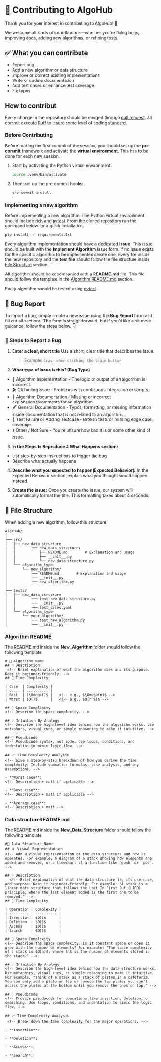 # 👥 Contributing to AlgoHub

Thank you for your interest in contributing to AlgoHub! 🎉

We welcome all kinds of contributions—whether you're fixing bugs, improving docs, adding new algorithms, or refining tests.

## ✅ What you can contribute

- Report bug
- Add a new algorithm or data structure
- Improve or correct existing implementations
- Write or update documentation
- Add test cases or enhance test coverage
- Fix typos

## How to contribut

Every change in the repository should be merged through [pull request](https://docs.github.com/en/pull-requests/collaborating-with-pull-requests/proposing-changes-to-your-work-with-pull-requests/about-pull-requests). All commit execute [Ruff](https://docs.astral.sh/ruff/) to insure some level of coding standard.

### Before Contributing

Before making the first commit of the session, you should set up the **pre-commit** framework and activate the **virtual environment**. This has to be done for each new session.

1. Start by activating the Python virtual environment:

   ```bash
   source .venv/bin/activate
   ```

2. Then, set up the pre-commit hooks:
   ```bash
   pre-commit install
   ```

### Implementing a new algorithm

Before implementing a new algorithm. The Python virtual environment should include [rich](https://pypi.org/project/rich/) and [pytest](https://pypi.org/project/pytest/). From the cloned repository run the command below for a quick installation.

```bash
pip install -r requirements.txt
```

Every algorithm implementation should have a dedicated **issue**. This issue should be built with the **Implement Algorithm** issue form. If no issue exists for the specific algorithm to be implemented create one. Every file inside the new repository and the **test file** should follow the file structure inside [File Structure](#📁-file-structure) section.

All algorithm should be accompanied with a **README.md** file. This file should follow the template in the [Algorithm README.md](#algorithm-readme) section.

Every algorithm should be tested using [pytest](https://docs.pytest.org/en/stable/).

## 🐛 Bug Report

To report a bug, simply create a new issue using the **Bug Report** form and fill out all sections.
The form is straightforward, but if you’d like a bit more guidance, follow the steps below. 👇

### 📝 Steps to Report a Bug

1. **Enter a clear, short title**
   Use a short, clear title that describes the issue.

   > Example: `Crash when clicking the login button`

2. **What type of issue is this? (Bug Type)**

- 🧮 Algorithm Implementation - The logic or output of an algorithm is incorrect.
- 🛠 CI/Tooling Issue - Problems with continuous integration or scripts.
- 📘 Algorithm Documentation - Missing or incorrect explanations/comments for an algorithm.
- 🖋 General Documentation - Typos, formatting, or missing information inside documentation that is not related to an algorithm.
- 🧪 Test Failure or Adding Testcase - Broken tests or missing edge case coverage.
- ❓ Other / Not Sure - You’re unsure how bad it is or some other kind of issue.

3. **In the Steps to Reproduce & What Happens section:**

- List step-by-step instructions to trigger the bug
- Describe what actually happens

4. **Describe what you expected to happen(Expected Behavior):**
   In the Expected Behavior section, explain what you thought would happen instead.

5. **Create the issue:**
   Once you create the issue, our system will automatically format the title.
   This formatting takes about 4 seconds.

## 📁 File Structure

When adding a new algorithm, follow this structure:

```
AlgoHub/
│
├── src/
│   ├── new_data_structure
|   |       └── new_data_structure/
│   |           ├── README.md        # Explanation and usage
│   |           ├── __init__.py
│   |           └── new_data_structure.py
│   └── algorithm_type
│       └── new_algorithm/
│           ├── README.md        # Explanation and usage
│           ├── __init__.py
│           └── new_algorithm.py
│
├── tests/
|   ├── new_data_structure
│   |       ├── test_new_data_structure.py
│   |       ├── __init__.py
│   |       └── test_cases.yaml
│   └── algorithm_type
│       └── your_algorithm/
│           ├── test_new_algorithm.py
│           └── __init__.py

```

### Algorithm README

The README.md inside the **New_Algorithm** folder should follow the following template.

```
# 🧠 Algorithm Name
## 📝 Description
 <!-- Brief explanation of what the algorithm does and its purpose. Keep it beginner-friendly. -->
## 💾 Time Complexity

| Case  | Complexity |
| ----- | ---------- |
| Best  | $\Omega()$ |   <!-- e.g., $\Omega(n)$ -->
| Worst | $O()$      |   <!-- e.g., $O(n^2)$ -->

## 💾 Space Complexity
<!-- Describe the space complexity. -->

## 💡 Intuition By Analogy
<!-- Describe the high-level idea behind how the algorithm works. Use metaphors, visual cues, or simple reasoning to make it intuitive. -->

## 🧾 Pseudocode
<!-- Pseudocode syntax, not code. Use loops, conditions, and indentation to mimic logic flow. -->

## 📈 Time Complexity Analysis
<!-- Give a step-by-step breakdown of how you derive the time complexity. Include summation formulas, case analysis, and any assumptions. -->

- **Worst case**:
<!-- Description + math if applicable -->

- **Best case**:
<!-- Description + math if applicable -->

- **Average case**:
<!-- Description + math -->
```

### Data structureREADME.md

The README.md inside the **New_Data_Structure** folder should follow the following template.

```
#🧠 Data Structure Name
## 📊 Visual Representation
<!-- Add a visual representation of the data structure and how it operates. For example, a diagram of a stack showing how elements are added and removed, or a flowchart of a function like `push` or `pop`. -->

## 📝 Description
  <!-- Brief explanation of what the data structure is, its use case, and purpose. Keep it beginner-friendly. For example: "A stack is a linear data structure that follows the Last In First Out (LIFO) principle, where the last element added is the first one to be removed." -->
## 💾 Time Complexity

| Operation | Complexity |
| --------- | ---------- |
| Insertion | $O()$      |
| Deletion  | $O()$      |
| Access    | $O()$      |
| Search    | $O()$      |

## 💾 Space Complexity
<!-- Describe the space complexity. Is it constant space or does it grow with the number of elements? For example: "The space complexity of a stack is $O(n)$, where $n$ is the number of elements stored in the stack." -->

## 💡 Intuition By Analogy
<!-- Describe the high-level idea behind how the data structure works. Use metaphors, visual cues, or simple reasoning to make it intuitive. For example, "Think of a stack as a stack of plates in a cafeteria. You can only add a plate on top or remove the top plate; you can't access the plates at the bottom until you remove the ones on top." -->

## 🧾 Pseudocode
<!-- Provide pseudocode for operations like insertion, deletion, or searching. Use loops, conditions, and indentation to mimic the logic flow. -->

## 📈 Time Complexity Analysis
 <!-- Break down the time complexity for the major operations. -->

- **Insertion**:

- **Deletion**:

- **Access**:

- **Search**:

```
